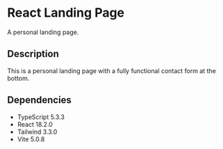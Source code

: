 # React Landing Page

A personal landing page.

## Description

This is a personal landing page with a fully functional contact form at the bottom.

## Dependencies

- TypeScript 5.3.3
- React 18.2.0
- Tailwind 3.3.0
- Vite 5.0.8
